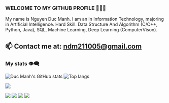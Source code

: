 ### WELCOME TO MY GITHUB PROFILE 👋👋👋
My name is Nguyen Duc Manh. I am an  in Information Technology, majoring in Artificial Intelligence.
Hard Skill: Data Structure And Algorithm (C/C++, Python, Java), SQL, Machine Learning, Deep Learning (ComputerVison).<br>
## 📫 Contact me at: ndm211005@gmail.com

### My stats 👁️‍🗨️

<div align="left">
<img alt="Duc Manh's GitHub stats" src="https://github-readme-stats.vercel.app/api?username=nguyenducmanh&show_icons=true&theme=transparent"/>
<img alt="Top langs" src="https://github-readme-stats.vercel.app/api/top-langs/?username=nguyenducmanh&layout=compact&&langs_count=8"/>
</div>

![](http://github-profile-summary-cards.vercel.app/api/cards/profile-details?username=ngducmanh21&theme=blue_green)

![](http://github-profile-summary-cards.vercel.app/api/cards/repos-per-language?username=ngducmanh21&theme=blue_green)
![](http://github-profile-summary-cards.vercel.app/api/cards/most-commit-language?username=ngducmanh21&theme=blue_green)
![](http://github-profile-summary-cards.vercel.app/api/cards/stats?username=ngducmanh21&theme=blue_green)
![](http://github-profile-summary-cards.vercel.app/api/cards/productive-time?username=ngducmanh21&theme=blue_green&utcOffset=8)
